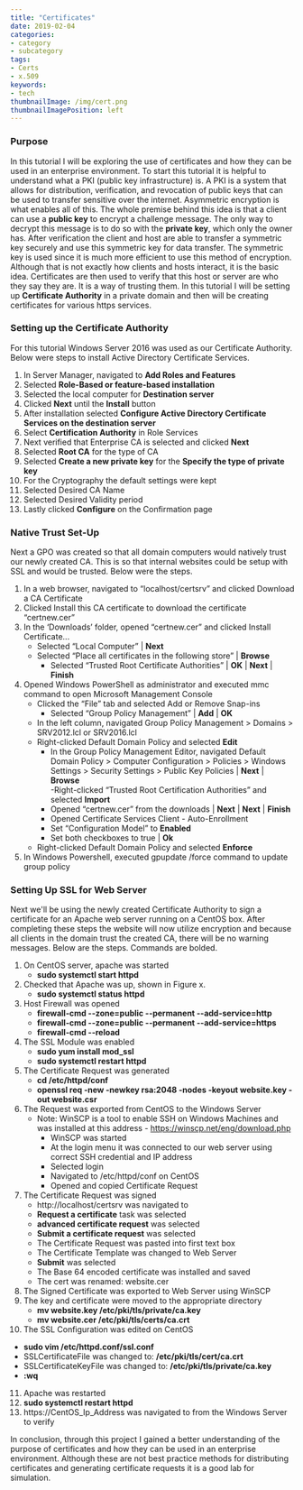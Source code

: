 ```yaml
---
title: "Certificates"
date: 2019-02-04
categories:
- category
- subcategory
tags:
- Certs
- x.509
keywords:
- tech
thumbnailImage: /img/cert.png
thumbnailImagePosition: left
---
```


<!--more-->
### Purpose
In this tutorial I will be exploring the use of certificates and how they can be used in an enterprise environment. To start this tutorial it is helpful to understand what a PKI (public key infrastructure) is. A PKI is a system that allows for distribution, verification, and revocation of public keys that can be used to transfer sensitive over the internet. Asymmetric encryption is what enables all of this. The whole premise behind this idea is that a client can use a **public key** to encrypt a challenge message. The only way to decrypt this message is to do so with the **private key**, which only the owner has. After verification the client and host are able to transfer a symmetric key securely and use this symmetric key for data transfer. The symmetric key is used since it is much more efficient to use this method of encryption. Although that is not exactly how clients and hosts interact, it is the basic idea. Certificates are then used to verify that this host or server are who they say they are. It is a way of trusting them. In this tutorial I will be setting up __Certificate Authority__ in a private domain and then will be creating certificates for various https services. 

### Setting up the Certificate Authority

For this tutorial Windows Server 2016 was used as our Certificate Authority. Below were steps to install Active Directory Certificate Services. 

1. In Server Manager, navigated to **Add Roles and Features**
2. Selected **Role-Based or feature-based installation**
3. Selected the local computer for **Destination server**
4. Clicked **Next** until the **Install** button
5. After installation selected **Configure Active Directory Certificate Services on the destination server**
6. Select **Certification Authority** in Role Services
7. Next verified that Enterprise CA is selected and clicked **Next**
8. Selected **Root CA** for the type of CA
9. Selected **Create a new private key** for the __Specify the type of private key__
10. For the Cryptography the default settings were kept
11. Selected Desired CA Name
12. Selected Desired Validity period
13. Lastly clicked **Configure** on the Confirmation page


### Native Trust Set-Up

Next a GPO was created so that all domain computers would natively trust our newly created CA. This is so that internal websites could be setup with SSL and would be trusted. Below were the steps.

1. In a web browser, navigated to “localhost/certsrv” and clicked Download a CA Certificate
2. Clicked Install this CA certificate to download the certificate “certnew.cer”
3. In the ‘Downloads’ folder, opened “certnew.cer” and clicked Install Certificate...
   - Selected “Local Computer” | **Next**  
   - Selected “Place all certificates in the following store” | **Browse**  
     - Selected “Trusted Root Certificate Authorities” | **OK** | **Next** | **Finish**  
4. Opened Windows PowerShell as administrator and executed mmc command to open Microsoft Management Console
   - Clicked the “File” tab and selected Add or Remove Snap-ins  
     - Selected “Group Policy Management” | **Add** | **OK**  
   - In the left column, navigated Group Policy Management > Domains > SRV2012.lcl or SRV2016.lcl   
   - Right-clicked Default Domain Policy and selected **Edit**  
     - In the Group Policy Management Editor, navigated Default Domain Policy > Computer Configuration > Policies > Windows Settings > Security Settings > Public Key Policies | **Next** | **Browse**  
     -Right-clicked “Trusted Root Certification Authorities” and selected **Import**  
     - Opened “certnew.cer” from the downloads | **Next** | **Next** | **Finish**  
     - Opened Certificate Services Client - Auto-Enrollment  
     - Set “Configuration Model” to **Enabled**  
     - Set both checkboxes to true | **Ok**  
   - Right-clicked Default Domain Policy and selected **Enforce**  
5. In Windows Powershell, executed gpupdate /force command to update group policy  



### Setting Up SSL for Web Server

Next we'll be using the newly created Certificate Authority to sign a certificate for an Apache web server running on a CentOS box. After completing these steps the website will now utilize encryption and because all clients in the domain trust the created CA, there will be no warning messages. Below are the steps. Commands are bolded.

1. On CentOS server, apache was started  
   - **sudo systemctl start httpd**  
2. Checked that Apache was up, shown in Figure x.
   - **sudo systemctl status httpd**
3. Host Firewall was opened
   - **firewall-cmd --zone=public --permanent --add-service=http**
   - **firewall-cmd --zone=public --permanent --add-service=https**
   - **firewall-cmd --reload**
4. The SSL Module was enabled
   - **sudo yum install mod_ssl**
   - **sudo systemctl restart httpd**
5. The Certificate Request was generated
   - **cd /etc/httpd/conf**
   - **openssl req -new -newkey rsa:2048 -nodes -keyout website.key -out website.csr**
6. The Request was exported from CentOS to the Windows Server
   - Note: WinSCP is a tool to enable SSH on Windows Machines and was installed at this address - https://winscp.net/eng/download.php
     - WinSCP was started
     - At the login menu it was connected to our web server using correct SSH credential and IP address
     - Selected login 
     - Navigated to /etc/httpd/conf on CentOS
     - Opened and copied Certificate Request
7. The Certificate Request was signed
   - http://localhost/certsrv was navigated to
   - **Request a certificate** task was selected
   - **advanced certificate request** was selected 
   - **Submit a certificate request** was selected
   - The Certificate Request was pasted into first text box
   - The Certificate Template was changed to Web Server
   - **Submit** was selected
   - The Base 64 encoded certificate was installed and saved
   - The cert was renamed: website.cer
8. The Signed Certificate was exported to Web Server using WinSCP
9. The key and certificate were moved to the appropriate directory
   - **mv website.key /etc/pki/tls/private/ca.key**
   - **mv website.cer /etc/pki/tls/certs/ca.crt**
10. The SSL Configuration was edited on CentOS
   - __sudo vim /etc/httpd.conf/ssl.conf__
   - SSLCertificateFile was changed to: __/etc/pki/tls/cert/ca.crt__
   - SSLCertificateKeyFile was changed to: __/etc/pki/tls/private/ca.key__
   - __:wq__
11. Apache was restarted
12. __sudo systemctl restart httpd__
13. https://CentOS_Ip_Address was navigated to from the Windows Server to verify


In conclusion, through this project I gained a better understanding of the purpose of certificates and how they can be used in an enterprise environment. Although these are not best practice methods for distributing certificates and generating certificate requests it is a good lab for simulation. 

